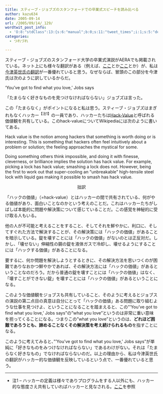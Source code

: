 ```yaml
---
title: スティーブ・ジョブズのスタンフォードでの卒業式スピーチを読み比べる
author: kazu634
date: 2005-09-14
url: /2005/09/14/_129/
wordtwit_post_info:
  - 'O:8:"stdClass":13:{s:6:"manual";b:0;s:11:"tweet_times";i:1;s:5:"delay";i:0;s:7:"enabled";i:1;s:10:"separation";s:2:"60";s:7:"version";s:3:"3.7";s:14:"tweet_template";b:0;s:6:"status";i:2;s:6:"result";a:0:{}s:13:"tweet_counter";i:2;s:13:"tweet_log_ids";a:1:{i:0;i:2023;}s:9:"hash_tags";a:0:{}s:8:"accounts";a:1:{i:0;s:7:"kazu634";}}'
categories:
  - つれづれ

---
```

<div class="section">
<p>
    スティーブ・ジョブズのスタンフォード大学の卒業式演説がAERAでも掲載されている。ネット上にも様々な翻訳がある（例えば、<a href="http://pla-net.org/blog/archives/2005/07/post_87.html" onclick="__gaTracker('send', 'event', 'outbound-article', 'http://pla-net.org/blog/archives/2005/07/post_87.html', 'ここ');" target="_blank">ここ</a>とか<a href="http://homepage.mac.com/mkiyoshige1/iblog/B927194124/C922213363/E20050802113558/" onclick="__gaTracker('send', 'event', 'outbound-article', 'http://homepage.mac.com/mkiyoshige1/iblog/B927194124/C922213363/E20050802113558/', 'ここ');" target="_blank">ここ</a>とか）が、私は<a href="http://www.geocities.jp/himazu/2005/steve-jobs-address.html" onclick="__gaTracker('send', 'event', 'outbound-article', 'http://www.geocities.jp/himazu/2005/steve-jobs-address.html', '今津英世氏の翻訳');" target="blank">今津英世氏の翻訳</a>が一番優れていると思う。なぜならば、冒頭のこの部分を今津氏は次のように訳しているからだ。
</p>
  
<p>
<blockquote>
</blockquote>
</p>
  
<p>
    &#8216;You&#8217;ve got to find what you love,&#8217; Jobs says
</p></p> 
  
<p>
    「たまらなく好きなものを見つけなければならない」ジョブズは言った。
</p></p> 
  
<p>
    この「たまらなく」がポイントになると私は思う。スティーブ・ジョブズはまぎれもなくハッカー<sup>【注1】</sup>の一員であり、ハッカーたちは<a href="http://en.wikipedia.org/wiki/Hack_value" onclick="__gaTracker('send', 'event', 'outbound-article', 'http://en.wikipedia.org/wiki/Hack_value', 'Hack-Value');" target="blank">Hack-Value</a>と呼ばれる価値観を共有している。このhack-valueについてWikipediaには次のように書いてある。
</p>
  
<p>
<blockquote>
</blockquote>
</p>
  
<p>
    Hack value is the notion among hackers that something is worth doing or is interesting. This is something that hackers often feel intuitively about a problem or solution; the feeling approaches the mystical for some.
</p></p> 
  
<p>
    Doing something others think impossible, and doing it with finesse, cleverness, or brilliance implies the solution has hack value. For example, picking a lock has hack value; smashing a lock does not. However, being the first to work out that super-cooling an &#8220;unbreakable&#8221; high-tensile steel lock with liquid gas making it possible to smash has hack value.
</p>
  
<p>
<center>
      拙訳
</center>
</p>
  
<p>
<blockquote>
</blockquote>
</p>
  
<p>
    「ハックの価値」（=hack-value）とはハッカーの間で共有されている、何がやる価値があり、面白いことなのかという考えのことだ。これはハッカーたちがしばしば本能的に問題や解決策について感じていることだ。この感覚を神秘的に受け取る人もいる。
</p></p> 
  
<p>
    他の人が不可能と考えることをすること、そしてそれを鮮やかに、利口に、そしてすぐれた方法で解決することが、その解決策には「ハックの価値」があることを暗示している。錠を壊すことには「ハックの価値」がないのとは正反対だ。しかし、「壊せない」伸縮性の鋼の錠を液体ガスで冷却し、壊せるようにすることには「ハックする価値」があることになる。
</p></p> 
  
<p>
    要するに、何か問題を解決しようとするときに、その解決方法を思いつくのが困難でありなおかつ鮮やかであれば、その解決方法には「ハックの価値」があるということなのだろう。だから普通の錠を壊すことには「ハックの価値」はなく、「壊すことができない錠」を壊すことには「ハックの価値」があるということになる。
</p></p> 
  
<p>
    このような価値観をジョブスも共有していること、そのように考えるとジョブスの演説の第二点目の真意は自分にとって「ハックの価値」ある問題に取り組むような仕事を見つけよ、ということになることを踏まえると、この&#8221;&#8216;You&#8217;ve got to find what you love,&#8217; Jobs says&#8221;の&#8221;what you love&#8221;というのは非常に重い意味を担ってくることになる。つまりこの&#8221;what you love&#8221;というのは、<b>どれほど困難であろうとも、諦めることなくその解決策を考え続けられるもの</b>を指すことになる。
</p></p> 
  
<p>
    このように考えてみると、&#8221;&#8216;You&#8217;ve got to find what you love,&#8217; Jobs says&#8221;が単純に「好きなものをみつけなければならない」であるわけがない。それは「たまらなく好きなもの」でなければならないのだ。以上の理由から、私は今津英世氏の翻訳がハッカー的な価値観を反映しているという点で、一番優れていると思う。
</p>
  
<hr />
  
<ul>
<li>
      注1 &#8211; ハッカーの定義は様々でありプログラムをする人以外にも、ハッカー的な態度さえ共有していればハッカーと見なされる。<a href="http://cruel.org/freeware/hacker.html" onclick="__gaTracker('send', 'event', 'outbound-article', 'http://cruel.org/freeware/hacker.html', 'ここ');" target="blank">ここ</a>を参照
</li>
</ul>
</div>
